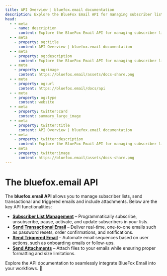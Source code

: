 ```yaml
---
title: API Overview | bluefox.email documentation
description: Explore the BlueFox Email API for managing subscriber lists, sending transactional and triggered emails, including attachments and include attachments.
head:
  - - meta
    - name: description
      content: Explore the BlueFox Email API for managing subscriber lists, sending transactional and triggered emails, including attachments and include attachments.
  - - meta
    - property: og:title
      content: API Overview | bluefox.email documentation
  - - meta
    - property: og:description
      content: Explore the BlueFox Email API for managing subscriber lists, sending transactional and triggered emails, including attachments and include attachments.
  - - meta
    - property: og:image
      content: https://bluefox.email/assets/docs-share.png
  - - meta
    - property: og:url
      content: https://bluefox.email/docs/api
  - - meta
    - property: og:type
      content: website
  - - meta
    - property: twitter:card
      content: summary_large_image
  - - meta
    - property: twitter:title
      content: API Overview | bluefox.email documentation
  - - meta
    - property: twitter:description
      content: Explore the BlueFox Email API for managing subscriber lists, sending transactional and triggered emails and include attachments.
  - - meta
    - property: twitter:image
      content: https://bluefox.email/assets/docs-share.png
---
```


# The bluefox.email API

The **bluefox.email API** allows you to manage subscriber lists, send transactional and triggered emails and include attachments. Below are the key API functionalities:  

- **[Subscriber List Management](/docs/api/subscriber-list-management)** – Programmatically subscribe, unsubscribe, pause, activate, and update subscribers in your lists.  
- **[Send Transactional Email](/docs/api/send-transactional-email)** – Deliver real-time, one-to-one emails such as password resets, order confirmations, and notifications.  
- **[Send Triggered Email](/docs/api/send-triggered-email)** – Automate email sequences based on user actions, such as onboarding emails or follow-ups.  
- **[Send Attachments](/docs/api/send-attachments)** – Attach files to your emails while ensuring proper formatting and size limitations.  

Explore the API documentation to seamlessly integrate BlueFox Email into your workflows. 🚀
